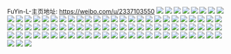 FuYin-L-主页地址: https://weibo.com/u/2337103550 
![](https://wx4.sinaimg.cn/mw2000/8b4d5ebegy1h9bpvejck1j20u014012r.jpg) 
![](https://wx4.sinaimg.cn/mw2000/8b4d5ebegy1h9bpvhvjqvj20u0140k3a.jpg) 
![](https://wx4.sinaimg.cn/mw2000/8b4d5ebegy1h9bpvjf5xvj21400u079i.jpg) 
![](https://wx4.sinaimg.cn/mw2000/8b4d5ebegy1h6vjhle2wuj22bk3384ac.jpg) 
![](https://wx4.sinaimg.cn/mw2000/8b4d5ebegy1h6vjhkcv3jj21o0286aia.jpg) 
![](https://wx4.sinaimg.cn/mw2000/8b4d5ebegy1h6vjholi8wj22bg36bx6u.jpg) 
![](https://wx4.sinaimg.cn/mw2000/8b4d5ebegy1h2s3i5avu7j22al3404qs.jpg) 
![](https://wx4.sinaimg.cn/mw2000/8b4d5ebegy1h2s3ma55vmj20u01hc45z.jpg) 
![](https://wx4.sinaimg.cn/mw2000/8b4d5ebegy1h2s3ppmdr6j22c0340x6p.jpg) 
![](https://wx4.sinaimg.cn/mw2000/8b4d5ebegy1h1y0jiv2f6j22c03407wj.jpg) 
![](https://wx4.sinaimg.cn/mw2000/8b4d5ebegy1h1y0jh3uvdj22c0340qv6.jpg) 
![](https://wx4.sinaimg.cn/mw2000/8b4d5ebegy1h1y0jod80jj22c0340npg.jpg) 
![](https://wx4.sinaimg.cn/mw2000/8b4d5ebegy1h18fs1ot6ej22c0340u0y.jpg) 
![](https://wx4.sinaimg.cn/mw2000/8b4d5ebegy1h18fs34lt4j21o01o0kjl.jpg) 
![](https://wx4.sinaimg.cn/mw2000/8b4d5ebegy1h18frzb6iyj228a2pyx6p.jpg) 
![](https://wx4.sinaimg.cn/mw2000/8b4d5ebegy1gzk7m6j7puj20u0140wqz.jpg) 
![](https://wx4.sinaimg.cn/mw2000/002yafoygy1gvfbzcrnmpj61o022z1ky02.jpg) 
![](https://wx4.sinaimg.cn/mw2000/002yafoygy1guuen4tcz8j60ty0tyqa102.jpg) 
![](https://wx4.sinaimg.cn/mw2000/8b4d5ebegy1grmmidwwxsj20u00u0n4c.jpg) 
![](https://wx4.sinaimg.cn/mw2000/8b4d5ebegy1gpqox3f9s5j20u00u0gsl.jpg) 
![](https://wx4.sinaimg.cn/mw2000/8b4d5ebegy1gpkipa4lgbj20u00u0tex.jpg) 
![](https://wx4.sinaimg.cn/mw2000/8b4d5ebely1gosvzl5bw0j20u00u0tfg.jpg) 
![](https://wx4.sinaimg.cn/mw2000/8b4d5ebegy1gn2t0keun6j20rs6gqkjn.jpg) 
![](https://wx4.sinaimg.cn/mw2000/8b4d5ebegy1gn2t0pv5syj21yd1o07wi.jpg) 
![](https://wx4.sinaimg.cn/mw2000/8b4d5ebegy1gn2t0o56upj20rs6prnpe.jpg) 
![](https://wx4.sinaimg.cn/mw2000/8b4d5ebegy1gn2t0rxasfj22c03404qr.jpg) 
![](https://wx4.sinaimg.cn/mw2000/8b4d5ebegy1gn2t0th2o2j22u81vde82.jpg) 
![](https://wx4.sinaimg.cn/mw2000/8b4d5ebegy1gn2t0mmijsj20rs6u84qr.jpg) 
![](https://wx4.sinaimg.cn/mw2000/8b4d5ebely1gm9a513dcsj20yi0u0gz5.jpg) 
![](https://wx4.sinaimg.cn/mw2000/8b4d5ebely1gm9a51tgcxj20u01414dv.jpg) 
![](https://wx4.sinaimg.cn/mw2000/8b4d5ebely1gm9a52840rj20u00u0wm7.jpg) 
![](https://wx4.sinaimg.cn/mw2000/8b4d5ebely1gm9a500p3cj20qo0zk7ct.jpg) 
![](https://wx4.sinaimg.cn/mw2000/8b4d5ebely1gm9a50gcdqj21di0u017s.jpg) 
![](https://wx4.sinaimg.cn/mw2000/8b4d5ebely1gm9a540aylj21400u049k.jpg) 
![](https://wx4.sinaimg.cn/mw2000/8b4d5ebely1gm9a52ng6nj20u0137wpo.jpg) 
![](https://wx4.sinaimg.cn/mw2000/8b4d5ebely1gm9a53awbij20u0140am9.jpg) 
![](https://wx4.sinaimg.cn/mw2000/8b4d5ebely1gm9a4zmkjqj20u014m4ay.jpg) 
![](https://wx4.sinaimg.cn/mw2000/8b4d5ebegy1gjpgfz1jdlj20u0140wy5.jpg) 
![](https://wx4.sinaimg.cn/mw2000/8b4d5ebegy1gjpgfzs9n0j20u0140ar1.jpg) 
![](https://wx4.sinaimg.cn/mw2000/8b4d5ebegy1gjpgg0rddrj20u01407n7.jpg) 
![](https://wx4.sinaimg.cn/mw2000/8b4d5ebegy1gjpgg2kantj21o0280x6q.jpg) 
![](https://wx4.sinaimg.cn/mw2000/8b4d5ebegy1gjpgfxs1hij20u01407py.jpg) 
![](https://wx4.sinaimg.cn/mw2000/8b4d5ebegy1gjpgga479dj22c0340e85.jpg) 
![](https://wx4.sinaimg.cn/mw2000/8b4d5ebegy1gjpgg6mwq1j21o0280kjn.jpg) 
![](https://wx4.sinaimg.cn/mw2000/8b4d5ebegy1gjpggc9ukaj21o0280npe.jpg) 
![](https://wx4.sinaimg.cn/mw2000/8b4d5ebegy1gjpgg453brj21o02804qq.jpg) 
![](https://wx4.sinaimg.cn/mw2000/8b4d5ebegy1gj9zofjbmtj20uy0nvwji.jpg) 
![](https://wx4.sinaimg.cn/mw2000/8b4d5ebegy1gj9zof06nvj21o0280hdu.jpg) 
![](https://wx4.sinaimg.cn/mw2000/8b4d5ebegy1gj9zoga1rvj20zs1ccdz9.jpg) 
![](https://wx4.sinaimg.cn/mw2000/8b4d5ebegy1gj3iuddv73j21o0280b29.jpg) 
![](https://wx4.sinaimg.cn/mw2000/8b4d5ebegy1gj3itcoiiij22c02c01kx.jpg) 
![](https://wx4.sinaimg.cn/mw2000/8b4d5ebegy1gj3it5pwz7j22801o0qv5.jpg) 
![](https://wx4.sinaimg.cn/mw2000/8b4d5ebegy1gj3it2b63sj22c02c04pq.jpg) 
![](https://wx4.sinaimg.cn/mw2000/8b4d5ebegy1gj3it91zy3j22c02c01kx.jpg) 
![](https://wx4.sinaimg.cn/mw2000/8b4d5ebegy1gj3itamwy3j22c02c0x1m.jpg) 
![](https://wx4.sinaimg.cn/mw2000/8b4d5ebegy1gj3it4kymvj22801o0b2a.jpg) 
![](https://wx4.sinaimg.cn/mw2000/8b4d5ebegy1gj3iu2fqekj22c02c0kjl.jpg) 
![](https://wx4.sinaimg.cn/mw2000/8b4d5ebegy1gj3it7m18fj21o02807wi.jpg) 
![](https://wx4.sinaimg.cn/mw2000/8b4d5ebegy1gdoeh4wh7ej225v2yx7wj.jpg) 
![](https://wx4.sinaimg.cn/mw2000/8b4d5ebegy1gdoehbbgvlj22c02c0x6p.jpg) 
![](https://wx4.sinaimg.cn/mw2000/8b4d5ebegy1gdoeh3ebtoj21o0280qv5.jpg) 
![](https://wx4.sinaimg.cn/mw2000/8b4d5ebegy1gdoeh631sxj22c03404qr.jpg) 
![](https://wx4.sinaimg.cn/mw2000/8b4d5ebegy1gdoehfegpaj20te0s8gu6.jpg) 
![](https://wx4.sinaimg.cn/mw2000/8b4d5ebegy1gdoehfqa8uj21150wkk0s.jpg) 
![](https://wx4.sinaimg.cn/mw2000/8b4d5ebegy1gdoehgv3hhj22c02c0u0x.jpg) 
![](https://wx4.sinaimg.cn/mw2000/8b4d5ebegy1gdoehhrzclj20u00u0q8d.jpg) 
![](https://wx4.sinaimg.cn/mw2000/8b4d5ebegy1gdoehizy4lj22c02c04qp.jpg) 
![](https://wx4.sinaimg.cn/mw2000/8b4d5ebegy1gdoehke32gj21sc1scx0p.jpg) 
![](https://wx4.sinaimg.cn/mw2000/8b4d5ebegy1gdoehljtgpj22c02c0ndq.jpg) 
![](https://wx4.sinaimg.cn/mw2000/8b4d5ebegy1gdoehn35tcj22c02c0aus.jpg) 
![](https://wx4.sinaimg.cn/mw2000/8b4d5ebegy1gdoehodtjyj20qu1brtk8.jpg) 
![](https://wx4.sinaimg.cn/mw2000/8b4d5ebegy1gdoehdl22ij22c0340hdw.jpg) 
![](https://wx4.sinaimg.cn/mw2000/8b4d5ebegy1gdoeh8w5vqj22c02c0e82.jpg) 
![](https://wx4.sinaimg.cn/mw2000/8b4d5ebegy1gdoehpviddj22c03404qr.jpg) 
![](https://wx4.sinaimg.cn/mw2000/8b4d5ebegy1gdoehelvh8j20u00s2q9g.jpg) 
![](https://wx4.sinaimg.cn/mw2000/8b4d5ebegy1gdoehf21cnj20tr0sbtgr.jpg) 
![](https://wx4.sinaimg.cn/mw2000/8b4d5ebegy1g8yrv8fok9j20rs804hdv.jpg) 
![](https://wx4.sinaimg.cn/mw2000/8b4d5ebegy1g8yrv446xdj20rs5zhhdu.jpg) 
![](https://wx4.sinaimg.cn/mw2000/8b4d5ebegy1g8yrvaosbgj22a61ise81.jpg) 
![](https://wx4.sinaimg.cn/mw2000/8b4d5ebegy1g8yrveuzo5j22m81h07wj.jpg) 
![](https://wx4.sinaimg.cn/mw2000/8b4d5ebegy1g8yrwa21gjj22c02c0kjm.jpg) 
![](https://wx4.sinaimg.cn/mw2000/8b4d5ebegy1g8yrvjxhcij21041c5apm.jpg) 
![](https://wx4.sinaimg.cn/mw2000/8b4d5ebegy1g8yrvizp8vj22801o0npf.jpg) 
![](https://wx4.sinaimg.cn/mw2000/8b4d5ebegy1g8yrvksvtgj21o01o0wtz.jpg) 
![](https://wx4.sinaimg.cn/mw2000/8b4d5ebegy1g8yrvmthn7j21o0280e81.jpg) 
![](https://wx4.sinaimg.cn/mw2000/8b4d5ebegy1g18m5mo24fj20pa1531kx.jpg) 
